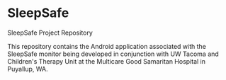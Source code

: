 # SleepSafe
SleepSafe Project Repository

This repository contains the Android application associated with the SleepSafe monitor being developed in conjunction with UW Tacoma and Children's Therapy Unit at the Multicare Good Samaritan Hospital in Puyallup, WA.
